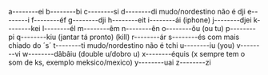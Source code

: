 a--------ei
b--------bi
c--------si
d--------di mudo/nordestino não é dji
e--------i
f--------éf
g--------dji
h--------eit
i--------ái (iphone)
j--------djei
k--------kei
l--------él
m--------êm
n--------ên
o--------ôu (ou tu)
p--------pi
q--------kiu (jantar tá pronto) (kill)
r--------ár
s--------és com mais chiado do ´s´
t--------ti mudo/nordestino não é tchi
u--------iu (you)
v--------vi
w--------dâbâiu (double u/dobro u)
x--------équis (x sempre tem o som de ks, exemplo meksico/mexico)
y--------uai
z--------zi
